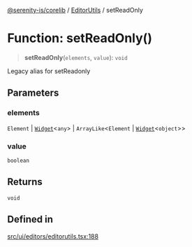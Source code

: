 [@serenity-is/corelib](../../../README.md) / [EditorUtils](../README.md) / setReadOnly

# Function: setReadOnly()

> **setReadOnly**(`elements`, `value`): `void`

Legacy alias for setReadonly

## Parameters

### elements

`Element` | [`Widget`](../../../classes/Widget.md)\<`any`\> | `ArrayLike`\<`Element` \| [`Widget`](../../../classes/Widget.md)\<`object`\>\>

### value

`boolean`

## Returns

`void`

## Defined in

[src/ui/editors/editorutils.tsx:188](https://github.com/serenity-is/serenity/blob/master/packages/corelib/src/ui/editors/editorutils.tsx#L188)
